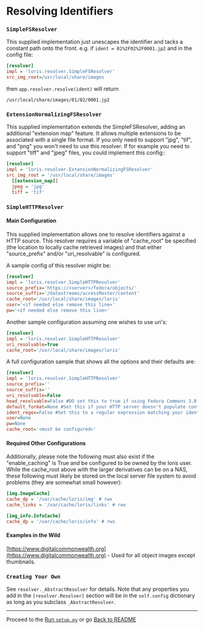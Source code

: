 Resolving Identifiers
=====================

### `SimpleFSResolver`

This supplied implementation just unescapes the identifier and tacks a constant path onto the front. e.g. if `ident = 01%2F02%2F0001.jp2` and in the config file:

```ini
[resolver]
impl = 'loris.resolver.SimpleFSResolver'
src_img_root=/usr/local/share/images
```

then `app.resolver.resolve(ident)` will return

```
/usr/local/share/images/01/02/0001.jp2
```

### `ExtensionNormalizingFSResolver`

This supplied implementation extends the SimpleFSResolver, adding an additional "extension map" feature. It allows multiple extensions to be associated with a single file format. If you only need to support "jpg", "tif", and "png" you won't need to use this resolver. If for example you need to support "tiff" and "jpeg" files, you could implement this config::

```ini
[resolver]
impl = 'loris.resolver.ExtensionNormalizingFSResolver'
src_img_root = '/usr/local/share/images'
  [[extension_map]]
  jpeg = 'jpg'
  tiff = 'tif'
```

### `SimpleHTTPResolver`

#### Main Configuration

This supplied implementation allows one to resolve identifiers against a HTTP source. This resolver requires a variable of "cache_root" be specified (the location to locally cache retrieved images) and that either "source_prefix" and/or "uri_resolvable" is configured.

A sample config of this resolver might be:

```ini
[resolver]
impl = 'loris.resolver.SimpleHTTPResolver'
source_prefix='https://<server>/fedora/objects/'
source_suffix='/datastreams/accessMaster/content'
cache_root='/usr/local/share/images/loris'
user='<if needed else remove this line>'
pw='<if needed else remove this line>'
```

Another sample configuration assuming one wishes to use uri's:

```ini
[resolver]
impl = 'loris.resolver.SimpleHTTPResolver'
uri_resolvable=True
cache_root='/usr/local/share/images/loris'
```

A full configuration sample that shows all the options and their defaults are:

```ini
[resolver]
impl = 'loris.resolver.SimpleHTTPResolver'
source_prefix=''
source_suffix=''
uri_resolvable=False
head_resolvable=False #DO set this to true if using Fedora Commons 3.8 or later. Earlier versions have a bug for a head response.
default_format=None #Set this if your HTTP server doesn't populate content-response. An example value might be "jp2".
ident_regex=False #Set this to a regular expression matching your identifier pattern to reduce unnecessary network traffic on source server
user=None
pw=None
cache_root='<must be configured>'
```

#### Required Other Configurations

Additionally, please note the following must also exist if the "enable_caching" is True and be configured to be owned by the loris user. While the cache_root above with the larger derivatives can be on a NAS, these following must likely be stored on the local server file system to avoid problems (they are somewhat small however):

```ini
[img.ImageCache]
cache_dp = '/var/cache/loris/img' # rwx
cache_links = '/var/cache/loris/links' # rwx

[img_info.InfoCache]
cache_dp = '/var/cache/loris/info' # rwx
```

#### Examples in the Wild

[https://www.digitalcommonwealth.org](https://www.digitalcommonwealth.org) - Used for all object images except thumbnails.

### `Creating Your Own`

See `resolver._AbstractResolver` for details. Note that any properties you add in the `[resolver.Resolver]` section will be in the `self.config` dictionary as long as you subclass `_AbstractResolver`.

* * *

Proceed to the [Run `setup.py`](setup.md) or go [Back to README](../README.md)
